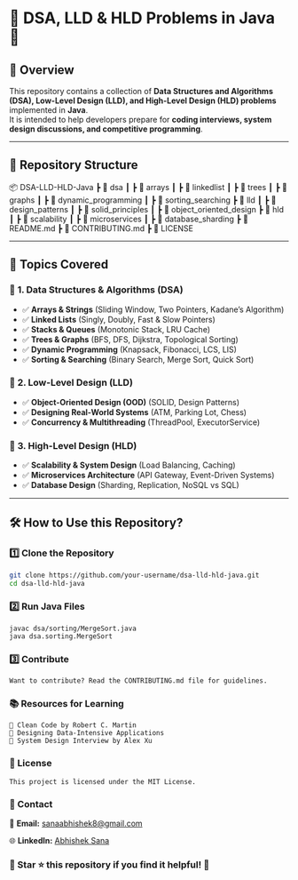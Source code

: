 # 📌 DSA, LLD & HLD Problems in Java 🚀

## 📖 Overview
This repository contains a collection of **Data Structures and Algorithms (DSA), Low-Level Design (LLD), and High-Level Design (HLD) problems** implemented in **Java**.  
It is intended to help developers prepare for **coding interviews, system design discussions, and competitive programming**.

---

## 📂 Repository Structure

📦 DSA-LLD-HLD-Java ┣ 📂 dsa ┃ ┣ 📂 arrays ┃ ┣ 📂 linkedlist ┃ ┣ 📂 trees ┃ ┣ 📂 graphs ┃ ┣ 📂 dynamic_programming ┃ ┣ 📂 sorting_searching ┣ 📂 lld ┃ ┣ 📂 design_patterns ┃ ┣ 📂 solid_principles ┃ ┣ 📂 object_oriented_design ┣ 📂 hld ┃ ┣ 📂 scalability ┃ ┣ 📂 microservices ┃ ┣ 📂 database_sharding ┣ 📜 README.md ┣ 📜 CONTRIBUTING.md ┣ 📜 LICENSE


---

## 🚀 Topics Covered

### 🔹 **1. Data Structures & Algorithms (DSA)**
- ✅ **Arrays & Strings** (Sliding Window, Two Pointers, Kadane’s Algorithm)
- ✅ **Linked Lists** (Singly, Doubly, Fast & Slow Pointers)
- ✅ **Stacks & Queues** (Monotonic Stack, LRU Cache)
- ✅ **Trees & Graphs** (BFS, DFS, Dijkstra, Topological Sorting)
- ✅ **Dynamic Programming** (Knapsack, Fibonacci, LCS, LIS)
- ✅ **Sorting & Searching** (Binary Search, Merge Sort, Quick Sort)

### 🔹 **2. Low-Level Design (LLD)**
- ✅ **Object-Oriented Design (OOD)** (SOLID, Design Patterns)
- ✅ **Designing Real-World Systems** (ATM, Parking Lot, Chess)
- ✅ **Concurrency & Multithreading** (ThreadPool, ExecutorService)

### 🔹 **3. High-Level Design (HLD)**
- ✅ **Scalability & System Design** (Load Balancing, Caching)
- ✅ **Microservices Architecture** (API Gateway, Event-Driven Systems)
- ✅ **Database Design** (Sharding, Replication, NoSQL vs SQL)

---

## 🛠 How to Use this Repository?

### **1️⃣ Clone the Repository**
```bash
git clone https://github.com/your-username/dsa-lld-hld-java.git
cd dsa-lld-hld-java
```

### **2️⃣ Run Java Files**
```
javac dsa/sorting/MergeSort.java
java dsa.sorting.MergeSort
```

### **3️⃣ Contribute**
```
Want to contribute? Read the CONTRIBUTING.md file for guidelines.
```

### **📚 Resources for Learning**
```
📖 Clean Code by Robert C. Martin
📖 Designing Data-Intensive Applications
📖 System Design Interview by Alex Xu
```

### **📌 License**
```
This project is licensed under the MIT License.
```

### **📧 Contact**
📩 **Email:** [sanaabhishek8@gmail.com]()

🌐 **LinkedIn:** [Abhishek Sana](https://www.linkedin.com/in/abhishek-sana-508110168/)


###  🌟 Star ⭐ this repository if you find it helpful! 🚀 
